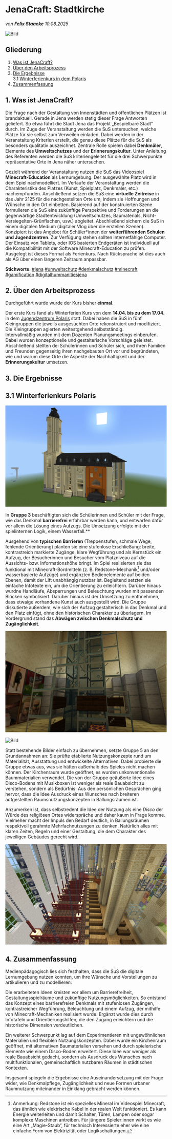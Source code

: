 
# JenaCraft: Stadtkirche

*von **Felix Staacke**   10.08.2025*

![Bild](https://github.com/Datenflix007/jenaCraftImages/raw/main/images/g5_3.png)

## Gliederung

1. [Was ist JenaCraft?](#was-ist-jenacraft)
2. [Über den Arbeitsprozess](#2-über-den-arbeitsprozess)
3. [Die Ergebnisse](#3-die-ergebnisse)<br />
  3.1 [Winterferienkurs in dem Polaris](#31-winterferienkurs-polaris)
4. [Zusammenfassung](#4-zusammenfassung)

## 1. Was ist JenaCraft?

Die Frage nach der Gestaltung von Innenstädten und öffentlichen Plätzen ist brandaktuell. Gerade in Jena werden
stetig dieser Frage Antworten geliefert. So etwa führt die Stadt Jena das Projekt „Bespielbare Stadt“ durch.
Im Zuge der Veranstaltung werden die SuS untersuchen, welche Plätze für sie selbst zum Verweilen einladen. Dabei
werden in der Veranstaltung Kriterien erstellt, die genau diese Plätze für die SuS als besonders qualitativ
auszeichnet. Zentrale Rolle spielen dabei  **Denkmäler**, Elemente des **Umweltschutzes** und der **Erinnerungskultur**.
Unter Anleitung des Referenten werden die SuS kriteriengeleitet für die drei Schwerpunkte repräsentative Orte in
Jena näher untersuchen.

Gezielt während der Veranstaltung nutzen die SuS das Videospiel  **Minecraft-Education** als Lernumgebung. Der ausgewählte
Platz wird in dem Spiel nachmodelliert. Im Verlaufe der Veranstaltung werden die Charakteristika des Platzes (Kunst,
Spielplatz, Denkmäler, etc.) nachempfunden. Anschließend setzen die SuS eine **virtuelle Zeitreise** in das Jahr 2125
für die nachgestellten Orte um, indem sie Hoffnungen und Wünsche in den Ort einbetten. Basierend auf der
konstruierten Szene formulieren die SuS eine zukünftige Perspektive und Forderungen an die gegenwärtige
Stadtentwicklung (Umweltschutzes, Baumaterials, Nicht-Versiegelten-Grünflachen, usw.) abgleitet. Abschließend
sichern die SuS in einem digitalen Medium (digitaler Vlog über die erstellen Szenen).
Konzipiert ist das Angebot für Schüler*innen der **weiterführenden Schulen und Jugendzentren**. Zur Verfügung
stehen sollten internetfähige Computer. Der Einsatz von Tablets, oder IOS basierten Endgeräten ist individuell auf
die Kompatibilität mit der Software Minecraft-Education zu prüfen. Ausgelegt ist dieses Format als Ferienkurs. Nach
Rücksprache ist dies auch als AG über einen längeren Zeitraum anpassbar.

**Stichworte**: [#jena](https://4dcity.org/?scene=jena) [#umweltschutz](https://4dcity.org/?scene=jena) [#denkmalschutz](https://4dcity.org/?scene=jena) [#minecraft](https://4dcity.org/?scene=jena) [#gamification](https://4dcity.org/?scene=jena) [#digitalhummanitiesjena](https://4dcity.org/?scene=jena)

## 2. Über den Arbeitsprozess

Durchgeführt wurde wurde der Kurs bisher **einmal**. 

Der erste Kurs fand als Winterferien Kurs von dem **14.04. bis zu dem 17.04.** in dem [Jugendzentrum Polaris](https://polaris-jena.de/) statt. Dabei haben die SuS in fünf 
Kleingruppen die jeweils ausgesuchten Orte rekonstruiert und modifiziert. Die Kleingruppen agierten weitestgehend selbstständig.  
Intervallmäßig wurden mit dem Dozenten Planungsmeetings einberufen. Dabei wurden konzeptionelle und gestalterische 
Vorschläge geleistet.
Abschließend stellten dei Schülerinnen und Schüler sich, und ihren Familien und Freunden gegenseitig ihren nachgebauten 
Ort vor und begründeten, wie und warum diese Orte die Aspekte der Nachhaltigkeit und der **Erinnerungskultur** umsetzen.

## 3. Die Ergebnisse

## 3.1 Winterferienkurs Polaris

![Bild](https://github.com/Datenflix007/jenaCraftImages/raw/main/images/g3_1.png)

In **Gruppe 3** beschäftigten sich die Schülerinnen und Schüler mit der Frage, wie das Denkmal **barrierefrei** erfahrbar 
werden kann, und entwarfen dafür vor allem die Lösung eines Aufzugs. Die Umsetzung erfolgte mit der spielinternen Logik, 
einem Wasserfall.**

Ausgehend von **typischen Barrieren** (Treppenstufen, schmale Wege, fehlende Orientierung) planten sie eine stufenlose 
Erschließung: breite, kontrastreich markierte Zugänge, klare Wegführung und als Kernstück ein Aufzug, der Besucherinnen 
und Besucher vom Platzniveau auf die Aussichts- bzw. Informationshöhe bringt. Im Spiel realisierten sie das funktional 
mit Minecraft-Bordmitteln (z. B. Redstone-Mechanik[^1] und/oder wasserbasierte Aufzüge) und ergänzten Bedienelemente auf 
beiden Ebenen, damit der Lift unabhängig nutzbar ist. Begleitend setzten sie einfache Infotexte 
ein, um die Orientierung zu erleichtern. Darüber hinaus wurdne Handläufe, Absperrungen und Beleuchtung wurden mit passenden Blöcken symbolisiert. 
Darüber hinaus ist der Umsetzung zu enthnehmen, dass etwaige vorhandene Kunst auch ausgestellt wird. Die Gruppe diskutierte 
außerdem, wie sich der Aufzug gestalterisch in das Denkmal und den Platz einfügt, ohne den historischen Charakter zu 
überlagern. Im Vordergrund stand das **Abwägen zwischen Denkmalschutz und Zugänglichkeit**.



![Bild](https://github.com/Datenflix007/jenaCraftImages/raw/main/images/g3_3.png)

![Bild](https://github.com/Datenflix007/jenaCraftImages/raw/main/images/g5_3.png)

Statt bestehende Bilder einfach zu übernehmen, setzte Gruppe 5 an den Grundannahmen an: Sie prüfte etablierte 
Nutzungskonzepte rund um Materialität, Ausstattung und entwickelte Alternativen. Dabei probierte die Gruppe etwas aus, 
was sie hätten außerhalb des Spieles nicht machen können. Der Kirchenraum wurde geöffnet, es wurden unkonventionalle 
Baummaterialien verwendet. Die von der Gruppe geäußerte Idee eines Disco-Bodens mit Musikboxen ist weniger als reale Bauabsicht zu verstehen, sondern als Bedürfnis: Aus den persönlichen Gesprächen ging hervor, dass die Idee Ausdruck eines Wunsches nach breiteren aufgestellten Raumsnutzungskonzepten in Ballungsräumen ist. 

Anzumerken ist, dass selbstredent die Idee der Nutzung als eine *Disco* der Würde des religiösen Ortes widerspräche und daher kaum in Frage komme. Vielmeher macht der Impuls den Bedarf deutlich, in Ballungsräumen respektvoll gerahmte 
Mehrfachnutzungen zu denken. Natürlich alles mit klaren Zeiten, Regeln und einer Gestaltung, die dem Charakter des jeweiligen Gebäudes gerecht wird.

![Bild](https://github.com/Datenflix007/jenaCraftImages/raw/main/images/g5_6.png)

## 4. Zusammenfassung
Medienpädagogisch lies sich festhalten, dass die SuS die digitale Lernumgebung nutzen konnten, um ihre Wünsche und Vorstellungen zu artikulieren und zu modellieren:

Die erarbeiteten Ideen kreisten vor allem um Barrierefreiheit, Gestaltungsspielräume und zukünftige Nutzungsmöglichkeiten. So entstand das Konzept eines barrierefreien Denkmals mit stufenlosen Zugängen, kontrastreicher Wegführung, Beleuchtung und einem Aufzug, der mithilfe von Minecraft-Mechaniken realisiert wurde. Ergänzt wurde dies durch Infotafeln und Orientierungshilfen, die den Zugang erleichtern und die historische Dimension verdeutlichen.

Ein weiterer Schwerpunkt lag auf dem Experimentieren mit ungewöhnlichen Materialien und flexiblen Nutzungskonzepten. Dabei wurde ein Kirchenraum geöffnet, mit alternativen Baumaterialien versehen und durch spielerische Elemente wie einem Disco-Boden erweitert. Diese Idee war weniger als reale Bauabsicht gedacht, sondern als Ausdruck des Wunsches nach multifunktionalen, gemeinschaftlich nutzbaren Räumen in städtischen Kontexten.

Insgesamt spiegeln die Ergebnisse eine Auseinandersetzung mit der Frage wider, wie Denkmalpflege, Zugänglichkeit und neue Formen urbaner Raumnutzung miteinander in Einklang gebracht werden können.



[^1]: Anmerkung: Redstone ist ein spezielles Mineral im Videospiel Minecraft, das ähnlich wie elektrische Kabel in der realen Welt funktioniert. Es kann Energie weiterleiten und damit Schalter, Türen, Lampen oder sogar komplexe Maschinen antreiben. Für jüngere Spieler:innen wirkt es wie eine Art „Magie-Staub“, für technisch Interessierte eher wie eine einfache Form von Elektrizität oder Logikschaltungen.